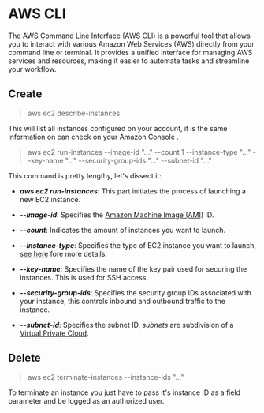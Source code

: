 # AWS CLI

The AWS Command Line Interface (AWS CLI) is a powerful tool that allows you to interact with various Amazon Web Services (AWS) directly from your command line or terminal. It provides a unified interface for managing AWS services and resources, making it easier to automate tasks and streamline your workflow.

## Create
> aws ec2 describe-instances

This will list all instances configured on your account, it is the same information on can check on your Amazon Console
.
> aws ec2 run-instances --image-id "..." --count 1 --instance-type "..." --key-name "..." --security-group-ids "..." --subnet-id "..."

This command is pretty lengthy, let's dissect it:
- ***aws ec2 run-instances***: This part initiates the process of launching a new EC2 instance.

- ***--image-id***: Specifies the [Amazon Machine Image (AMI)](https://docs.aws.amazon.com/AWSEC2/latest/UserGuide/AMIs.html) ID.

- ***--count***: Indicates the amount of instances you want to launch.

- ***--instance-type***: Specifies the type of EC2 instance you want to launch, [see here](/notes/EC2/ec2_ec2_instances.md) fore more details.

- ***--key-name***: Specifies the name of the key pair used for securing the instances. This is used for SSH access.

- ***--security-group-ids***: Specifies the security group IDs associated with your instance, this controls inbound and outbound traffic to the instance.

- ***--subnet-id***: Specifies the subnet ID, *subnets* are subdivision of a [Virtual Private Cloud](https://aws.amazon.com/vpc/).

## Delete

> aws ec2 terminate-instances --instance-ids "..."

To terminate an instance you just have to pass it's instance ID as a field parameter and be logged as an authorized user.
